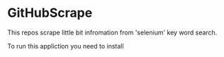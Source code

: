 # GitHubScrape
This repos scrape little bit infromation from 'selenium' key word search.

To run this appliction you need to install 